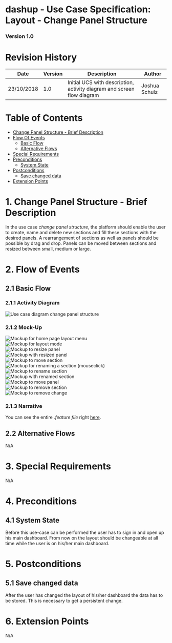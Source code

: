 dashup - Use Case Specification: Layout - Change Panel Structure
============================================
### Version 1.0

# Revision History

| Date       | Version | Description                                                            | Author        |
|------------|---------|------------------------------------------------------------------------|---------------|
| 23/10/2018 | 1.0     | Initial UCS with description, activity diagram and screen flow diagram | Joshua Schulz |

# Table of Contents

- [Change Panel Structure - Brief Description](#1-change-panel-structure) 
- [Flow Of Events](#2-flow-of-events)
    - [Basic Flow](#21-basic-flow)   
    - [Alternative Flows](#22-alternative-flows)
- [Special Requirements](#3-special-requirements)
- [Preconditions](#4-preconditions)
    - [System State](#41-system-state)
- [Postconditions](#5-postconditions) 
    - [Save changed data](#51-save-changed-data)
- [Extension Points](#6-extension-points)

# 1. Change Panel Structure - Brief Description
In the use case _change panel structure_, the platform should enable the user to create, name and delete new sections and 
fill these sections with the desired panels. 
A rearrangement of sections as well as panels should be possible by drag and drop. 
Panels can be moved between sections and resized between small, medium or large.

# 2. Flow of Events

## 2.1 Basic Flow

### 2.1.1 Activity Diagram
<img src="./change_panelStructure.jpg" alt="Use case diagram change panel structure" />
 
### 2.1.2 Mock-Up
<img src="mockups/home_layout_menu.png" alt="Mockup for home page layout menu" />
<br />
<img src="mockups/layout_mode.png" alt="Mockup for layout mode" />
<br />
<img src="mockups/layout_mode_resize.png" alt="Mockup to resize panel" />
<br />
<img src="mockups/layout_mode_resize_small.png" alt="Mockup with resized panel" />
<br />
<img src="mockups/layout_mode_move_section.png" alt="Mockup to move section" />
<br />
<img src="mockups/layout_mode_rename_mouse.png" alt="Mockup for renaming a section (mouseclick)" />
<br />
<img src="mockups/layout_mode_rename.png" alt="Mockup to rename section" />
<br />
<img src="mockups/layout_mode_rename_change.png" alt="Mockup with renamed section" />
<br />
<img src="mockups/layout_mode_move.png" alt="Mockup to move panel" />
<br />
<img src="mockups/layout_mode_mouse.png" alt="Mockup to remove section" />
<br />
<img src="mockups/layout_mode_remove.png" alt="Mockup to remove change" />

### 2.1.3 Narrative

You can see the entire _.feature file_ right <a href="./change_panelStructure.feature">here</a>.

## 2.2 Alternative Flows
N/A

# 3. Special Requirements
N/A

# 4. Preconditions

## 4.1 System State
Before this use-case can be performed the user has to sign in and open up his main dashboard. From now on the layout
should be changeable at all time while the user is on his/her main dashboard.

# 5. Postconditions

## 5.1 Save changed data
After the user has changed the layout of his/her dashboard the data has to be stored. This is necessary
to get a persistent change. 

# 6. Extension Points
N/A
